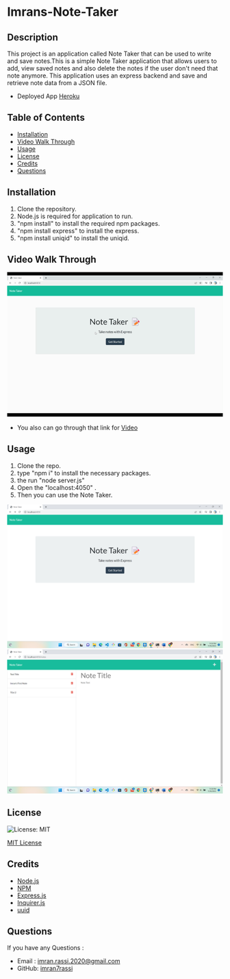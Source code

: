 # Imrans-Note-Taker

## Description

This project is an application called Note Taker that can be used to write and save notes.This is a simple Note Taker application that allows users to add, view saved notes and also delete the notes if the user don't need that note anymore. This application uses an express backend and save and retrieve note data from a JSON file. 

* Deployed App <a href="https://protected-spire-97668.herokuapp.com/">Heroku</a>

## Table of Contents
* [Installation](#installation)
* [Video Walk Through](#videowalkthrough)
* [Usage](#usage)
* [License](#license)
* [Credits](#credits)
* [Questions](#questions)

## Installation

1. Clone the repository.
2. Node.js is required for application to run.
3. "npm install" to install the required npm packages.
4. "npm install express" to install the express.
5. "npm install uniqid" to install the uniqid.

## Video Walk Through


![Demo for Walkthrough](./public/assets/images/demo.gif)

* You also can go through that link for <a href="https://drive.google.com/file/d/1SNWGBohtr1_xIpIP6sivgNbJXKDYgDmv/view">Video</a>
## Usage 

1. Clone the repo.
2. type "npm i" to install the necessary packages.
3. the run "node server.js"
4. Open the "localhost:4050" .
5. Then you can use the Note Taker.

![HTML Screenshot](./public/assets/images/Note%20taker%20HTMLpage.png)
![Note Webpage Screenshot](./public/assets/images/Note%20taker%20notepage.png)

## License

![License: MIT](https://img.shields.io/github/license/TheInfamousGrim/orm-e-commerce-back-end?color=yellow)

[MIT License](./LICENSE)

## Credits

* <a href="https://nodejs.org/">Node.js</a>
* <a href="https://www.npmjs.com/">NPM</a>
* <a href="https://www.npmjs.com/package/express">Express.js</a>
* <a href="https://www.npmjs.com/package/inquirer">Inquirer.js</a>
* <a href="https://www.npmjs.com/package/uuid">uuid</a>

## Questions

If you have any Questions :
  * Email : imran.rassi.2020@gmail.com
  * GitHub: [imran7rassi](https://github.com/imran7rassi)